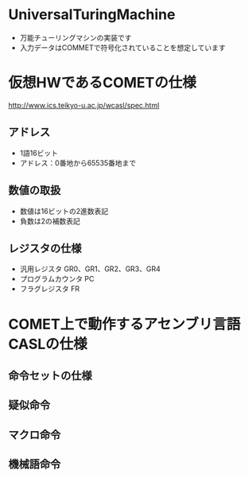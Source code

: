 # UniversalTuringMachine
- 万能チューリングマシンの実装です
- 入力データはCOMMETで符号化されていることを想定しています

# 仮想HWであるCOMETの仕様
http://www.ics.teikyo-u.ac.jp/wcasl/spec.html

## アドレス
- 1語16ビット
- アドレス：0番地から65535番地まで

## 数値の取扱
- 数値は16ビットの2進数表記
- 負数は2の補数表記

## レジスタの仕様
- 汎用レジスタ GR0、GR1、GR2、GR3、GR4
- プログラムカウンタ PC
- フラグレジスタ FR

# COMET上で動作するアセンブリ言語CASLの仕様

## 命令セットの仕様

## 疑似命令

## マクロ命令 

## 機械語命令
